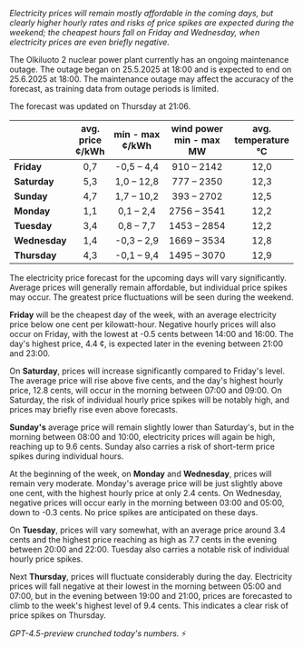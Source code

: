 *Electricity prices will remain mostly affordable in the coming days, but clearly higher hourly rates and risks of price spikes are expected during the weekend; the cheapest hours fall on Friday and Wednesday, when electricity prices are even briefly negative.*

The Olkiluoto 2 nuclear power plant currently has an ongoing maintenance outage. The outage began on 25.5.2025 at 18:00 and is expected to end on 25.6.2025 at 18:00. The maintenance outage may affect the accuracy of the forecast, as training data from outage periods is limited.

The forecast was updated on Thursday at 21:06.

|              | avg.<br>price<br>¢/kWh | min - max<br>¢/kWh | wind power<br>min - max<br>MW | avg.<br>temperature<br>°C |
|:-------------|:----------------:|:----------------:|:-------------:|:-------------:|
| **Friday**   | 0,7              | -0,5 – 4,4       | 910 – 2142      | 12,0          |
| **Saturday**    | 5,3              | 1,0 – 12,8       | 777 – 2350      | 12,3          |
| **Sunday**   | 4,7              | 1,7 – 10,2       | 393 – 2702      | 12,5          |
| **Monday**   | 1,1              | 0,1 – 2,4        | 2756 – 3541     | 12,2          |
| **Tuesday**     | 3,4              | 0,8 – 7,7        | 1453 – 2854     | 12,2          |
| **Wednesday** | 1,4              | -0,3 – 2,9       | 1669 – 3534     | 12,8          |
| **Thursday**     | 4,3              | -0,1 – 9,4       | 1495 – 3070     | 12,9          |

The electricity price forecast for the upcoming days will vary significantly. Average prices will generally remain affordable, but individual price spikes may occur. The greatest price fluctuations will be seen during the weekend.

**Friday** will be the cheapest day of the week, with an average electricity price below one cent per kilowatt-hour. Negative hourly prices will also occur on Friday, with the lowest at -0.5 cents between 14:00 and 16:00. The day's highest price, 4.4 ¢, is expected later in the evening between 21:00 and 23:00.

On **Saturday**, prices will increase significantly compared to Friday's level. The average price will rise above five cents, and the day's highest hourly price, 12.8 cents, will occur in the morning between 07:00 and 09:00. On Saturday, the risk of individual hourly price spikes will be notably high, and prices may briefly rise even above forecasts.

**Sunday's** average price will remain slightly lower than Saturday's, but in the morning between 08:00 and 10:00, electricity prices will again be high, reaching up to 9.6 cents. Sunday also carries a risk of short-term price spikes during individual hours.

At the beginning of the week, on **Monday** and **Wednesday**, prices will remain very moderate. Monday's average price will be just slightly above one cent, with the highest hourly price at only 2.4 cents. On Wednesday, negative prices will occur early in the morning between 03:00 and 05:00, down to -0.3 cents. No price spikes are anticipated on these days.

On **Tuesday**, prices will vary somewhat, with an average price around 3.4 cents and the highest price reaching as high as 7.7 cents in the evening between 20:00 and 22:00. Tuesday also carries a notable risk of individual hourly price spikes.

Next **Thursday**, prices will fluctuate considerably during the day. Electricity prices will fall negative at their lowest in the morning between 05:00 and 07:00, but in the evening between 19:00 and 21:00, prices are forecasted to climb to the week's highest level of 9.4 cents. This indicates a clear risk of price spikes on Thursday.

*GPT-4.5-preview crunched today's numbers.* ⚡

